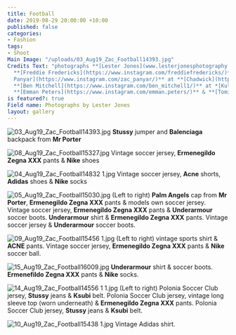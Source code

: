 ```yaml
---
title: Football
date: 2019-08-29 20:00:00 +10:00
published: false
categories:
- Fashion
tags:
- Shoot
Main Image: "/uploads/03_Aug19_Zac_Football14393.jpg"
Credits Text: "photographs **[Lester Jones](www.lesterjonesphotography.com)**\nstyling
  **[Freddie Fredericks](https://www.instagram.com/freddiefredericks/)**\ntalent **[Zac
  Panyar](https://www.instagram.com/zac_panyar/)** at **[Chadwick](https://www.instagram.com/chadwickmodels/)**,
  **[Ben Mitchell](https://www.instagram.com/ben_mitchell1/)** at *[Kult](https://www.instagram.com/kultaustralia/)**,
  **[Emman Peters](https://www.instagram.com/emman.peters/)** & **[Tomislav Bazdaric](https://www.instagram.com/tomislav.bazdaric/)** "
is featured?: true
Field name: Photographs by Lester Jones
layout: gallery
---
```


![03_Aug19_Zac_Football14393.jpg](/uploads/03_Aug19_Zac_Football14393.jpg)
**Stussy** jumper and **Balenciaga** backpack from **Mr Porter**

![08_Aug19_Zac_Football15327.jpg](/uploads/08_Aug19_Zac_Football15327.jpg)
Vintage soccer jersey, **Ermenegildo Zegna XXX** pants & **Nike** shoes

![04_Aug19_Zac_Football14832 1.jpg](/uploads/04_Aug19_Zac_Football14832%201.jpg)
Vintage soccer jersey, **Acne** shorts, **Adidas** shoes & **Nike** socks

![05_Aug19_Zac_Football15030.jpg](/uploads/05_Aug19_Zac_Football15030.jpg)
(Left to right) **Palm Angels** cap from **Mr Porter**, **Ermenegildo Zegna XXX** pants & models own soccer jersey. Vintage soccer jersey, **Ermenegildo Zegna XXX** pants & **Underarmour** soccer boots. **Underarmour** shirt & **Ermenegildo Zegna XXX** pants. Vintage soccer jersey & **Underarmour** soccer boots.

![09_Aug19_Zac_Football15456 1.jpg](/uploads/09_Aug19_Zac_Football15456%201.jpg)
(Left to right) vintage sports shirt & **ACNE** pants. Vintage soccer jersey, **Ermenegildo Zegna XXX** pants & **Nike** soccer ball.

![15_Aug19_Zac_Football16009.jpg](/uploads/15_Aug19_Zac_Football16009.jpg)
**Underarmour** shirt & soccer boots. **Ermenefildo Zegna XXX** pants & **Nike** socks.

![14_Aug19_Zac_Football14556 1 1.jpg](/uploads/14_Aug19_Zac_Football14556%201%201.jpg)
(Left to right) Polonia Soccer Club jersey, **Stussy** jeans & **Ksubi** belt. Polonia Soccer Club jersey, vintage long sleeve top (worn underneath) & **Ermenegildo Zegna XXX** pants. Polonia Soccer Club jersey, **Stussy** jeans & **Ksubi** belt.

![10_Aug19_Zac_Football15438 1.jpg](/uploads/10_Aug19_Zac_Football15438%201.jpg)
Vintage Adidas shirt.
